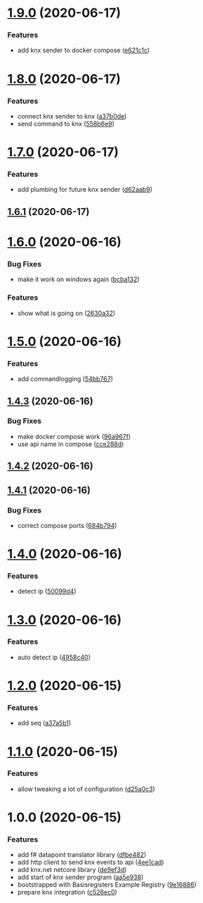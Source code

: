 # [1.9.0](https://github.com/cumpsd/functional-living/compare/v1.8.0...v1.9.0) (2020-06-17)


### Features

* add knx sender to docker compose ([e621c1c](https://github.com/cumpsd/functional-living/commit/e621c1c16f94ff6c18c156719718ae0bb1e84fbe))

# [1.8.0](https://github.com/cumpsd/functional-living/compare/v1.7.0...v1.8.0) (2020-06-17)


### Features

* connect knx sender to knx ([a37b0de](https://github.com/cumpsd/functional-living/commit/a37b0dee90ec6149222831829f6f105a8af5af7f))
* send command to knx ([558b6e9](https://github.com/cumpsd/functional-living/commit/558b6e999edf3d23332e7f07c56c9622235e2ef7))

# [1.7.0](https://github.com/cumpsd/functional-living/compare/v1.6.1...v1.7.0) (2020-06-17)


### Features

* add plumbing for future knx sender ([d62aab9](https://github.com/cumpsd/functional-living/commit/d62aab9710a3d255739b9140a5006c69b3dacfd1))

## [1.6.1](https://github.com/cumpsd/functional-living/compare/v1.6.0...v1.6.1) (2020-06-17)

# [1.6.0](https://github.com/cumpsd/functional-living/compare/v1.5.0...v1.6.0) (2020-06-16)


### Bug Fixes

* make it work on windows again ([bcba132](https://github.com/cumpsd/functional-living/commit/bcba1328ce65097c4b260cc949e6c88b1f2d05ab))


### Features

* show what is going on ([2630a32](https://github.com/cumpsd/functional-living/commit/2630a32af5344126116827f1f30ced43286d897d))

# [1.5.0](https://github.com/cumpsd/functional-living/compare/v1.4.3...v1.5.0) (2020-06-16)


### Features

* add commandlogging ([54bb767](https://github.com/cumpsd/functional-living/commit/54bb76738e138b89ea96d304458363ecbac2c94d))

## [1.4.3](https://github.com/cumpsd/functional-living/compare/v1.4.2...v1.4.3) (2020-06-16)


### Bug Fixes

* make docker compose work ([96a967f](https://github.com/cumpsd/functional-living/commit/96a967f8a8cece7f8a91af8872c04be18410fca3))
* use api name in compose ([cce288d](https://github.com/cumpsd/functional-living/commit/cce288d1c06472471360bbff6f338383eb936dbc))

## [1.4.2](https://github.com/cumpsd/functional-living/compare/v1.4.1...v1.4.2) (2020-06-16)

## [1.4.1](https://github.com/cumpsd/functional-living/compare/v1.4.0...v1.4.1) (2020-06-16)


### Bug Fixes

* correct compose ports ([684b794](https://github.com/cumpsd/functional-living/commit/684b79448c6d85f3fc30c709bdc152a1661107d2))

# [1.4.0](https://github.com/cumpsd/functional-living/compare/v1.3.0...v1.4.0) (2020-06-16)


### Features

* detect ip ([50099d4](https://github.com/cumpsd/functional-living/commit/50099d456df0b193a5c87924f1d400a9253d2cc2))

# [1.3.0](https://github.com/cumpsd/functional-living/compare/v1.2.0...v1.3.0) (2020-06-16)


### Features

* auto detect ip ([4958c40](https://github.com/cumpsd/functional-living/commit/4958c40c265563b192b7b48b1a8e8e39f1376de6))

# [1.2.0](https://github.com/cumpsd/functional-living/compare/v1.1.0...v1.2.0) (2020-06-15)


### Features

* add seq ([a37a5b1](https://github.com/cumpsd/functional-living/commit/a37a5b1ede9b4b13f3aec14beedd701e79462194))

# [1.1.0](https://github.com/cumpsd/functional-living/compare/v1.0.0...v1.1.0) (2020-06-15)


### Features

* allow tweaking a lot of configuration ([d25a0c3](https://github.com/cumpsd/functional-living/commit/d25a0c36c5da8dea4ce6a5d537c900bfb53859a0))

# 1.0.0 (2020-06-15)


### Features

* add f# datapoint translator library ([dfbe482](https://github.com/cumpsd/functional-living/commit/dfbe4825862e129d71d01e0d8675fae829d8c508))
* add http client to send knx events to api ([4ee1cad](https://github.com/cumpsd/functional-living/commit/4ee1cad27649785c2ad5b33cda49204973ebd106))
* add knx.net netcore library ([de9ef3d](https://github.com/cumpsd/functional-living/commit/de9ef3dc6c66efd4edc4fb65498d5f243cbbb221))
* add start of knx sender program ([aa5e938](https://github.com/cumpsd/functional-living/commit/aa5e938fa621f213ec64c065cd3d6c4a2e6db99c))
* bootstrapped with Basisregisters Example Registry ([9e16886](https://github.com/cumpsd/functional-living/commit/9e16886a7f11aea3ced085d54b8b8cd1be096aab))
* prepare knx integration ([c526ec0](https://github.com/cumpsd/functional-living/commit/c526ec01ad4a25704b50fbe4f99ec8cfb9909767))
